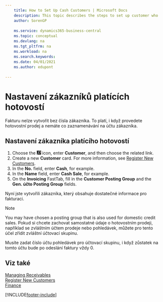```yaml
---
    title: How to Set Up Cash Customers | Microsoft Docs
    description: This topic describes the steps to set up customer who pays in cash.
    author: SorenGP

    ms.service: dynamics365-business-central
    ms.topic: conceptual
    ms.devlang: na
    ms.tgt_pltfrm: na
    ms.workload: na
    ms.search.keywords:
    ms.date: 04/01/2021
    ms.author: edupont

---
```

# Nastavení zákazníků platících hotovostí
Fakturu nelze vytvořit bez čísla zákazníka. To platí, i když provedete hotovostní prodej a nemáte co zaznamenávání na účtu zákazníka.

## Nastavení zákazníka platícího hotovostí
1. Choose the ![Lightbulb that opens the Tell Me feature](media/ui-search/search_small.png "Tell me what you want to do") icon, enter **Customer**, and then choose the related link.
2. Create a new **Customer** card. For more information, see [Register New Customers](sales-how-register-new-customers.md).
3. In the **No.** field, enter **Cash**, for example.
4. In the **Name** field, enter **Cash Sale**, for example.
5. On the **Invoicing** FastTab, fill in the **Customer Posting Group** and the **Gen. účto  Posting Group** fields.

Nyní jste vytvořili zákazníka, který obsahuje dostatečné informace pro fakturaci.

> [!NOTE]  
> You may have chosen a posting group that is also used for domestic credit sales. Pokud si chcete zachovat samostatné údaje o hotovostním prodeji, například se zvláštním účtem prodeje nebo pohledávek, můžete pro tento účel zřídit zvláštní účtovací skupinu.
>
> Musíte zadat číslo účtu pohledávek pro účtovací skupinu, i když zůstatek na tomto účtu bude po odeslání faktury vždy 0.

## Viz také
[Managing Receivables](receivables-manage-receivables.md)  
[Register New Customers](sales-how-register-new-customers.md)    
[Finance](finance.md)



[!INCLUDE[footer-include](includes/footer-banner.md)]